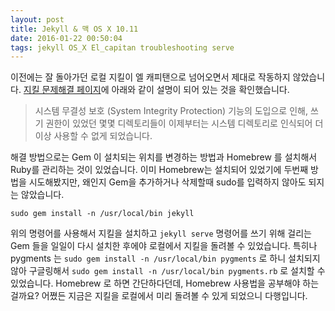 ```yaml
---
layout: post
title: Jekyll & 맥 OS X 10.11
date: 2016-01-22 00:50:04
tags: jekyll OS_X El_capitan troubleshooting serve
---
```

이전에는 잘 돌아가던 로컬 지킬이 엘 캐피탠으로 넘어오면서 제대로 작동하지 않았습니다. [지킬 문제해결 페이지](http://jekyllrb-ko.github.io/docs/troubleshooting/#jekyll-amp--os-x-1011 "문제해결")에 아래와 같이 설명이 되어 있는 것을 확인했습니다.

> 시스템 무결성 보호 (System Integrity Protection) 기능의 도입으로 인해, 쓰기 권한이 있었던 몇몇 디렉토리들이 이제부터는 시스템 디렉토리로 인식되어 더 이상 사용할 수 없게 되었습니다.

해결 방법으로는 Gem 이 설치되는 위치를 변경하는 방법과 Homebrew 를 설치해서 Ruby를 관리하는 것이 있었습니다. 이미 Homebrew는 설치되어 있었기에 두번째 방법을 시도해봤지만, 왜인지 Gem을 추가하거나 삭제할때 sudo를 입력하지 않아도 되지는 않았습니다.

`sudo gem install -n /usr/local/bin jekyll`

위의 명령어를 사용해서 지킬을 설치하고 `jekyll serve` 명령어를 쓰기 위해 걸리는 Gem 들을 일일이 다시 설치한 후에야 로컬에서 지킬을 돌려볼 수 있었습니다. 특히나 pygments 는 `sudo gem install -n /usr/local/bin pygments` 로 하니 설치되지 않아 구글링해서 `sudo gem install -n /usr/local/bin pygments.rb` 로 설치할 수 있었습니다. Homebrew 로 하면 간단하다던데, Homebrew 사용법을 공부해야 하는 걸까요? 어쪘든 지금은 지킬을 로컬에서 미리 돌려볼 수 있게 되었으니 다행입니다.
